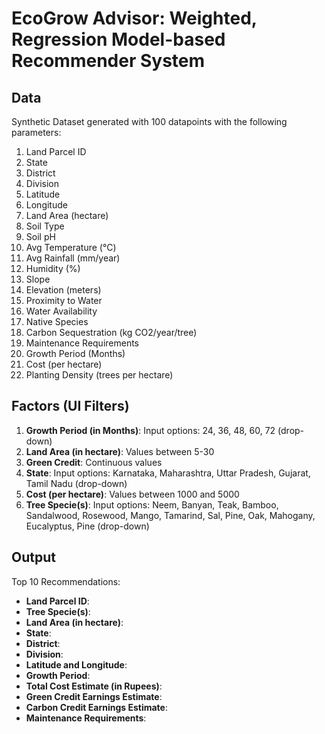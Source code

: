 # EcoGrow Advisor: Weighted, Regression Model-based Recommender System

## Data
Synthetic Dataset generated with 100 datapoints with the following parameters:

1. Land Parcel ID
2. State
3. District
4. Division
5. Latitude
6. Longitude
7. Land Area (hectare)
8. Soil Type
9. Soil pH
10. Avg Temperature (°C)
11. Avg Rainfall (mm/year)
12. Humidity (%)
13. Slope
14. Elevation (meters)
15. Proximity to Water
16. Water Availability
17. Native Species
18. Carbon Sequestration (kg CO2/year/tree)
19. Maintenance Requirements
20. Growth Period (Months)
21. Cost (per hectare)
22. Planting Density (trees per hectare)

## Factors (UI Filters)

1. **Growth Period (in Months)**: Input options: 24, 36, 48, 60, 72 (drop-down)
2. **Land Area (in hectare)**: Values between 5-30
3. **Green Credit**: Continuous values
4. **State**: Input options: Karnataka, Maharashtra, Uttar Pradesh, Gujarat, Tamil Nadu (drop-down)
5. **Cost (per hectare)**: Values between 1000 and 5000
6. **Tree Specie(s)**: Input options: Neem, Banyan, Teak, Bamboo, Sandalwood, Rosewood, Mango, Tamarind, Sal, Pine, Oak, Mahogany, Eucalyptus, Pine (drop-down)

## Output

Top 10 Recommendations:

- **Land Parcel ID**:
- **Tree Specie(s)**:
- **Land Area (in hectare)**:
- **State**:
- **District**:
- **Division**:
- **Latitude and Longitude**:
- **Growth Period**:
- **Total Cost Estimate (in Rupees)**:
- **Green Credit Earnings Estimate**:
- **Carbon Credit Earnings Estimate**:
- **Maintenance Requirements**:

